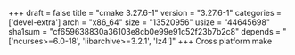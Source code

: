 +++
draft = false
title = "cmake 3.27.6-1"
version = "3.27.6-1"
categories = ['devel-extra']
arch = "x86_64"
size = "13520956"
usize = "44645698"
sha1sum = "cf659638830a36103e8cb0e99e91c52f23b7b2c8"
depends = "['ncurses>=6.0-18', 'libarchive>=3.2.1', 'lz4']"
+++
Cross platform make